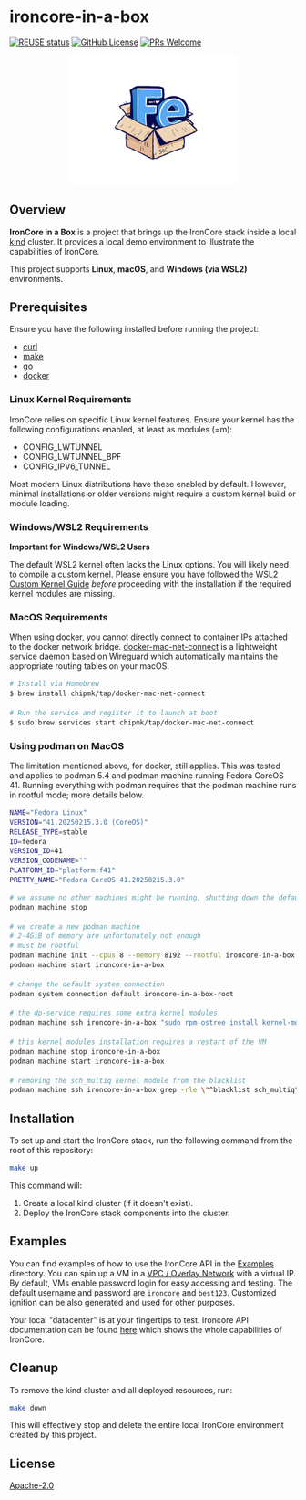 # ironcore-in-a-box

[![REUSE status](https://api.reuse.software/badge/github.com/ironcore-dev/ironcore-in-a-box)](https://api.reuse.software/info/github.com/ironcore-dev/ironcore-in-a-box)
[![GitHub License](https://img.shields.io/static/v1?label=License&message=Apache-2.0&color=blue)](LICENSE)
[![PRs Welcome](https://img.shields.io/badge/PRs-welcome-brightgreen.svg)](https://makeapullrequest.com)

<p align="center">
  <img src="docs/assets/logo.png" alt="IronCore in a Box" width="300"/>
</p>

## Overview

**IronCore in a Box** is a project that brings up the IronCore stack inside a local [kind](https://kind.sigs.k8s.io/) cluster. It provides a local demo environment to illustrate the capabilities of IronCore.

This project supports **Linux**, **macOS**, and **Windows (via WSL2)** environments.

## Prerequisites

Ensure you have the following installed before running the project:

* [curl](https://curl.se/)
* [make](https://www.gnu.org/software/make/)
* [go](https://go.dev/)
* [docker](https://www.docker.com/)

### Linux Kernel Requirements

IronCore relies on specific Linux kernel features. Ensure your kernel has the following configurations enabled, at least as modules (=m):

* CONFIG_LWTUNNEL
* CONFIG_LWTUNNEL_BPF
* CONFIG_IPV6_TUNNEL

Most modern Linux distributions have these enabled by default. However, minimal installations or older versions might require a custom kernel build or module loading.

### Windows/WSL2 Requirements

**Important for Windows/WSL2 Users** 

The default WSL2 kernel often lacks the Linux options. You will likely need to compile a custom kernel. Please ensure you have followed the [WSL2 Custom Kernel Guide](docs/windows_wsl2_kernel.md) *before* proceeding with the installation if the required kernel modules are missing.

### MacOS Requirements

When using docker, you cannot directly connect to container IPs attached to the docker network bridge. [docker-mac-net-connect](https://github.com/chipmk/docker-mac-net-connect) is a lightweight service daemon based on Wireguard which automatically maintains the appropriate routing tables on your macOS.

```bash
# Install via Homebrew
$ brew install chipmk/tap/docker-mac-net-connect

# Run the service and register it to launch at boot
$ sudo brew services start chipmk/tap/docker-mac-net-connect
```

### Using podman on MacOS

The limitation mentioned above, for docker, still applies.
This was tested and applies to podman 5.4 and podman machine running Fedora CoreOS 41.
Running everything with podman requires that the podman machine runs in rootful mode; more details below.

```bash
NAME="Fedora Linux"
VERSION="41.20250215.3.0 (CoreOS)"
RELEASE_TYPE=stable
ID=fedora
VERSION_ID=41
VERSION_CODENAME=""
PLATFORM_ID="platform:f41"
PRETTY_NAME="Fedora CoreOS 41.20250215.3.0"
```

```bash
# we assume no other machines might be running, shutting down the default one
podman machine stop

# we create a new podman machine
# 2-4GiB of memory are unfortunately not enough
# must be rootful
podman machine init --cpus 8 --memory 8192 --rootful ironcore-in-a-box
podman machine start ironcore-in-a-box

# change the default system connection
podman system connection default ironcore-in-a-box-root

# the dp-service requires some extra kernel modules
podman machine ssh ironcore-in-a-box "sudo rpm-ostree install kernel-modules-extra"

# this kernel modules installation requires a restart of the VM
podman machine stop ironcore-in-a-box
podman machine start ironcore-in-a-box

# removing the sch_multiq kernel module from the blacklist
podman machine ssh ironcore-in-a-box grep -rle \"^blacklist sch_multiq\" /etc/modprobe.d/ \| xargs -r sudo sed -i \'s/blacklist sch_multiq/#blacklist sch_multiq/\'
```

## Installation

To set up and start the IronCore stack, run the following command from the root of this repository:

```sh
make up
```


This command will:
1.  Create a local kind cluster (if it doesn't exist).
2.  Deploy the IronCore stack components into the cluster.

## Examples

You can find examples of how to use the IronCore API in the [Examples](examples/) directory. You can spin up a VM in a [VPC / Overlay Network](https://en.wikipedia.org/wiki/Virtual_private_cloud) with a virtual IP. By default, VMs enable password login for easy accessing and testing. The default username and password are `ironcore` and `best123`. Customized ignition can be also generated and used for other purposes.

Your local "datacenter" is at your fingertips to test. Ironcore API documentation can be found [here](https://ironcore-dev.github.io/ironcore/api-reference/overview/) which shows the whole capabilities of IronCore.

## Cleanup

To remove the kind cluster and all deployed resources, run:

```sh
make down
```


This will effectively stop and delete the entire local IronCore environment created by this project.

## License

[Apache-2.0](LICENSE)
